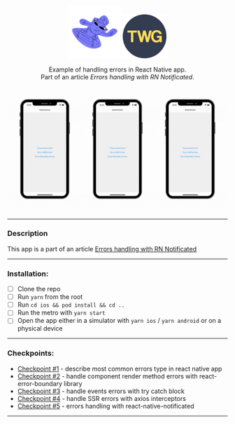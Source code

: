 <p align="center">
  <img alt="react-native-notificated" src="./src/assets/notificated_logo_small.png" width="120">
  <img alt="twg" src="./src/assets/small-logo.png"  width="100">
</p>
<p align="center">
  Example of handling errors in React Native app.<br />
  Part of an article <i>Errors handling with RN Notificated</i>. <br/>
</p>

![](./finally.gif)

---

### Description

This app is a part of an article [Errors handling with RN Notificated](https://thewidlarzgroup.com/handle-errors-with-notifications/)

---

### Installation:

- [ ] Clone the repo
- [ ] Run `yarn` from the root
- [ ] Run `cd ios && pod install && cd ..`
- [ ] Run the metro with `yarn start`
- [ ] Open the app either in a simulator with `yarn ios` / `yarn android` or on a physical device

---

### Checkpoints:

- [Checkpoint #1](https://thewidlarzgroup.com/handle-errors-with-notifications/#where-to-look-for-errors) - describe most common errors type in react native app
- [Checkpoint #2](https://thewidlarzgroup.com/handle-errors-with-notifications/#component-rendering-errors) - handle component render method errors with react-error-boundary library
- [Checkpoint #3](https://thewidlarzgroup.com/handle-errors-with-notifications/#event-handlers-and-asynchronous-callbacks-errors) - handle events errors with try catch block
- [Checkpoint #4](https://thewidlarzgroup.com/handle-errors-with-notifications/#server-side-rendering-errors) - handle SSR errors with axios interceptors
- [Checkpoint #5](https://thewidlarzgroup.com/handle-errors-with-notifications/#how-do-inform-users-about-errors) - errors handling with react-native-notificated

---
